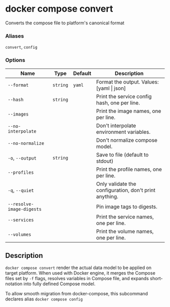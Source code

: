 # docker compose convert

<!---MARKER_GEN_START-->
Converts the compose file to platform's canonical format

### Aliases

`convert`, `config`

### Options

| Name | Type | Default | Description |
| --- | --- | --- | --- |
| `--format` | `string` | `yaml` | Format the output. Values: [yaml \| json] |
| `--hash` | `string` |  | Print the service config hash, one per line. |
| `--images` |  |  | Print the image names, one per line. |
| `--no-interpolate` |  |  | Don't interpolate environment variables. |
| `--no-normalize` |  |  | Don't normalize compose model. |
| `-o`, `--output` | `string` |  | Save to file (default to stdout) |
| `--profiles` |  |  | Print the profile names, one per line. |
| `-q`, `--quiet` |  |  | Only validate the configuration, don't print anything. |
| `--resolve-image-digests` |  |  | Pin image tags to digests. |
| `--services` |  |  | Print the service names, one per line. |
| `--volumes` |  |  | Print the volume names, one per line. |


<!---MARKER_GEN_END-->

## Description

`docker compose convert` render the actual data model to be applied on target platform. When used with Docker engine,
it merges the Compose files set by `-f` flags, resolves variables in Compose file, and expands short-notation into
fully defined Compose model.

To allow smooth migration from docker-compose, this subcommand declares alias `docker compose config`
